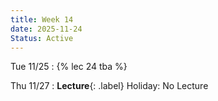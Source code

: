 ```yaml
---
title: Week 14
date: 2025-11-24
Status: Active
---
```


Tue 11/25
: {% lec 24 tba %}

Thu 11/27
: **Lecture**{: .label} Holiday: No Lecture